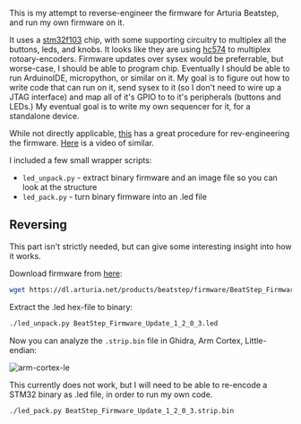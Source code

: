 This is my attempt to reverse-engineer the firmware for Arturia Beatstep, and run my own firmware on it.

It uses a [stm32f103](https://www.st.com/en/microcontrollers-microprocessors/stm32f103.html) chip, with some supporting circuitry to multiplex all the buttons, leds, and knobs. It looks like they are using [hc574](https://www.ti.com/lit/ds/symlink/sn54hc574.pdf?ts=1587965539932) to multiplex rotoary-encoders. Firmware updates over sysex would be preferrable, but worse-case, I should be able to program chip. Eventually I should be able to run ArduinoIDE, micropython, or similar on it. My goal is to figure out how to write code that can run on it, send sysex to it (so I don't need to wire up a JTAG interface) and map all of it's GPIO to to it's peripherals (buttons and LEDs.) My eventual goal is to write my own sequencer for it, for a standalone device.

While not directly applicable, [this](https://dsgruss.com/notes/2020/10/02/keystep1.html) has a great procedure for rev-engineering the firmware. [Here](https://www.youtube.com/watch?v=5Sx31YTveyk) is a video of similar.

I included a few small wrapper scripts:

- `led_unpack.py` - extract binary firmware and an image file so you can look at the structure
- `led_pack.py` - turn binary firmware into an .led file


## Reversing

This part isn't strictly needed, but can give some interesting insight into how it works.

Download firmware from [here](https://www.arturia.com/support/downloads-manuals):

```bash
wget https://dl.arturia.net/products/beatstep/firmware/BeatStep_Firmware_Update_1_2_0_3.led
```

Extract the .led hex-file to binary:

```bash
./led_unpack.py BeatStep_Firmware_Update_1_2_0_3.led
```

Now you can analyze the `.strip.bin` file in Ghidra, Arm Cortex, Little-endian:

![arm-cortex-le](https://dsgruss.com/assets/img/keystep/5-language-selection.png)


This currently does not work, but I will need to be able to re-encode a STM32 binary as .led file, in order to run my own code.

```bash
./led_pack.py BeatStep_Firmware_Update_1_2_0_3.strip.bin
```
